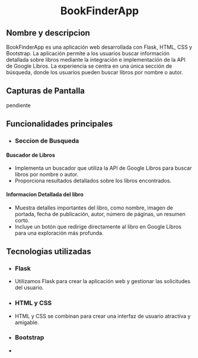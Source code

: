 <h1 align="center">
  <b>BookFinderApp</b>
</h1>

## Nombre y descripcion 

BookFinderApp es una aplicación web desarrollada con Flask, HTML, CSS y Bootstrap. La aplicación permite a los usuarios buscar información detallada sobre libros mediante la integración e implementación de la API de Google Libros. La experiencia se centra en una única sección de búsqueda, donde los usuarios pueden buscar libros por nombre o autor.

## Capturas de Pantalla

pendiente

## Funcionalidades principales

- ### Seccion de Busqueda

#### Buscador de Libros

- Implementa un buscador que utiliza la API de Google Libros para buscar libros por nombre o autor.
- Proporciona resultados detallados sobre los libros encontrados.

#### Informacion Detallada del libro

- Muestra detalles importantes del libro, como nombre, imagen de portada, fecha de publicación, autor, número de páginas, un resumen corto.
- Incluye un botón que redirige directamente al libro en Google Libros para una exploración más profunda.

## Tecnologias utilizadas

- ### Flask

- Utilizamos Flask para crear la aplicación web y gestionar las solicitudes del usuario.

- ### HTML y CSS

- HTML y CSS se combinan para crear una interfaz de usuario atractiva y amigable.

- ### Bootstrap

- 
